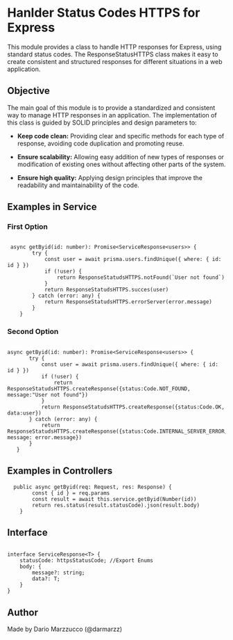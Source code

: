 

# Hanlder Status Codes HTTPS for Express

This module provides a class to handle HTTP responses for Express, using standard status codes. The ResponseStatusHTTPS class makes it easy to create consistent and structured responses for different situations in a web application.

## Objective

The main goal of this module is to provide a standardized and consistent way to manage HTTP responses in an application. The implementation of this class is guided by SOLID principles and design parameters to:

- **Keep code clean:** Providing clear and specific methods for each type of response, avoiding code duplication and promoting reuse.

- **Ensure scalability:** Allowing easy addition of new types of responses or modification of existing ones without affecting other parts of the system.

- **Ensure high quality:** Applying design principles that improve the readability and maintainability of the code.

## Examples in Service 

### First Option

```TS
 
 async getByid(id: number): Promise<ServiceResponse<users>> {
        try {
            const user = await prisma.users.findUnique({ where: { id: id } })
            if (!user) {
                return ResponseStatudsHTTPS.notFound(`User not found`)
            }
            return ResponseStatudsHTTPS.succes(user)
        } catch (error: any) {
            return ResponseStatudsHTTPS.errorServer(error.message)
        }
    }

 ```
 ### Second Option

 ```TS
 
 async getByid(id: number): Promise<ServiceResponse<users>> {
        try {
            const user = await prisma.users.findUnique({ where: { id: id } })
            if (!user) {
                return ResponseStatudsHTTPS.createResponse({status:Code.NOT_FOUND, message:"User not found"})
            }
            return ResponseStatudsHTTPS.createResponse({status:Code.OK, data:user})
        } catch (error: any) {
            return ResponseStatudsHTTPS.createResponse({status:Code.INTERNAL_SERVER_ERROR, message: error.message})
        }
    }

 ```

 ## Examples in Controllers 

```TS
  public async getByid(req: Request, res: Response) {
        const { id } = req.params
        const result = await this.service.getByid(Number(id))
        return res.status(result.statusCode).json(result.body)
    }
 ```

 ## Interface 

```TS

interface ServiceResponse<T> {
    statusCode: httpsStatusCode; //Export Enums
    body: {
        message?: string;
        data?: T;
    }
}

```

## Author

Made by Dario Marzzucco (@darmarzz)
